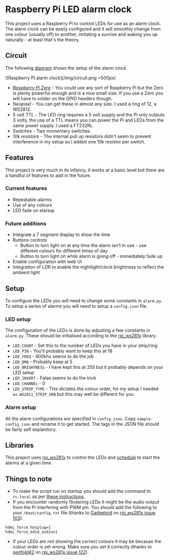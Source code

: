 # Raspberry Pi LED alarm clock

This project uses a Raspberry Pi to control LEDs for use as an alarm clock. The alarm clock can be easily configured and it will smoothly change from one colour (usually off) to another, imitating a sunrise and waking you up naturally - at least that's the theory.

## Circuit
The following [diagram](http://fritzing.org) shows the setup of the alarm clock.

![Raspberry Pi alarm clock](/img/circuit.png =500px)

* *[Raspberry Pi Zero](https://www.raspberrypi.org/products/pi-zero/)* - You could use any sort of Raspberry Pi but the Zero is plenty powerful enough and is a nice small size. If you use a Zero you will have to solder on the GPIO headers though.
* *Neopixel* - You can get these in almost any size. I used a ring of 12, a WS2812.
* *5 volt TTL* - The LED ring requires a 5 volt supply and the Pi only outputs 3 volts, the use of a TTL means you can power the Pi and LEDs from the same power supply. I used a FT232RL.
* *Switches* - Two momentary switches.
* *10k resistors* - The internal pull up resistors didn't seem to prevent interference in my setup so I added one 10k resistor per switch.

## Features
This project is very much in its infancy, it works at a basic level but there are a handful of features to add in the future.

### Current features
* Repeatable alarms
* Use of any colours
* LED fade on startup

### Future additions
* Integrate a 7 segment display to show the time
* Buttons controls
  * Button to turn light on at any time the alarm isn't in use - use different colours for different times of day
  * Button to turn light on while alarm is going off - immediately fade up
* Enable configuration with web UI
* Integration of LDR to enable the nightlight/clock brightness to reflect the ambient light

## Setup
To configure the LEDs you will need to change some constants in `alarm.py`. To setup a series of alarms you will need to setup a `config.json` file.

### LED setup
The configuration of the LEDs is done by adjusting a few constants in `alarm.py`. These should be initialised according to the [rpi_ws281x](https://github.com/jgarff/rpi_ws281x) library.
* `LED_COUNT` - Set this to the number of LEDs you have in your strip/ring
* `LED_PIN` - You'll probably want to keep this at 18
* `LED_FREQ` - 800khz seems to do the job
* `LED_DMA` - Probably keep at 5
* `LED_BRIGHTNESS` - I have kept this at 255 but it probably depends on your LED setup
* `LED_INVERT` - False seems to do the trick
* `LED_CHANNEL` - 0
* `LED_STRIP_TYPE` - This dictates the colour order, for my setup I needed `ws.WS2811_STRIP_GRB` but this may well be different for you.

### Alarm setup
All the alarm configurations are specified in `config.json`. Copy `sample-config.json` and rename it to get started. The tags in the JSON file should be fairly self explanitory.

## Libraries
This project uses [rpi_ws281x](https://github.com/jgarff/rpi_ws281x) to control the LEDs and [schedule](https://github.com/dbader/schedule) to start the alarms at a given time

## Things to note
* To make the script run on startup you should add the command to `rc.local` as per [these instructions](https://www.raspberrypi.org/documentation/linux/usage/rc-local.md).
* If you encounter randomly flickering LEDs it might be the audio output from the Pi interfering with PWM pin. You should add the following to your `/boot/config.txt` file (thanks to [Gadgetoid](https://github.com/Gadgetoid) on [rpi_ws281x issue 103](https://github.com/jgarff/rpi_ws281x/issues/103)):
````
hdmi_force_hotplug=1
hdmi_force_edid_audio=1
````
* If your LEDs are not showing the correct colours it may be because the colour order is set wrong. Make sure you set it correctly (thanks to [penfold42](https://github.com/penfold42) on [rpi_ws281x issue 122](https://github.com/jgarff/rpi_ws281x/issues/122)).
